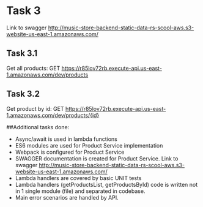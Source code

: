 # Task 3

Link to swagger http://music-store-backend-static-data-rs-scool-aws.s3-website-us-east-1.amazonaws.com/

## Task 3.1
Get all products: GET https://r85lov72rb.execute-api.us-east-1.amazonaws.com/dev/products

## Task 3.2
Get  product by id: GET https://r85lov72rb.execute-api.us-east-1.amazonaws.com/dev/products/{id}

##Additional tasks done:
- Async/await is used in lambda functions
- ES6 modules are used for Product Service implementation
- Webpack is configured for Product Service
- SWAGGER documentation is created for Product Service. Link to swagger http://music-store-backend-static-data-rs-scool-aws.s3-website-us-east-1.amazonaws.com/
- Lambda handlers are covered by basic UNIT tests 
- Lambda handlers (getProductsList, getProductsById) code is written not in 1 single module (file) and separated in codebase.
- Main error scenarios are handled by API.
